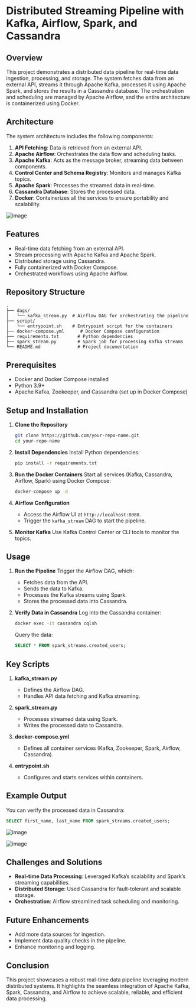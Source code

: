 # Distributed Streaming Pipeline with Kafka, Airflow, Spark, and Cassandra

## Overview
This project demonstrates a distributed data pipeline for real-time data ingestion, processing, and storage. The system fetches data from an external API, streams it through Apache Kafka, processes it using Apache Spark, and stores the results in a Cassandra database. The orchestration and scheduling are managed by Apache Airflow, and the entire architecture is containerized using Docker.

## Architecture
The system architecture includes the following components:

1. **API Fetching**: Data is retrieved from an external API.
2. **Apache Airflow**: Orchestrates the data flow and scheduling tasks.
3. **Apache Kafka**: Acts as the message broker, streaming data between components.
4. **Control Center and Schema Registry**: Monitors and manages Kafka topics.
5. **Apache Spark**: Processes the streamed data in real-time.
6. **Cassandra Database**: Stores the processed data.
7. **Docker**: Containerizes all the services to ensure portability and scalability.

![image](https://github.com/user-attachments/assets/82b45af3-2849-4149-8e12-ac25dc59949f)

## Features
- Real-time data fetching from an external API.
- Stream processing with Apache Kafka and Apache Spark.
- Distributed storage using Cassandra.
- Fully containerized with Docker Compose.
- Orchestrated workflows using Apache Airflow.

## Repository Structure
```
.
├── dags/
│   └── kafka_stream.py  # Airflow DAG for orchestrating the pipeline
├── script/
│   └── entrypoint.sh    # Entrypoint script for the containers
├── docker-compose.yml      # Docker Compose configuration
├── requirements.txt       # Python dependencies
├── spark_stream.py        # Spark job for processing Kafka streams
└── README.md              # Project documentation
```

## Prerequisites
- Docker and Docker Compose installed
- Python 3.9+
- Apache Kafka, Zookeeper, and Cassandra (set up in Docker Compose)

## Setup and Installation

1. **Clone the Repository**
   ```bash
   git clone https://github.com/your-repo-name.git
   cd your-repo-name
   ```

2. **Install Dependencies**
   Install Python dependencies:
   ```bash
   pip install -r requirements.txt
   ```

3. **Run the Docker Containers**
   Start all services (Kafka, Cassandra, Airflow, Spark) using Docker Compose:
   ```bash
   docker-compose up -d
   ```

4. **Airflow Configuration**
   - Access the Airflow UI at `http://localhost:8080`.
   - Trigger the `kafka_stream` DAG to start the pipeline.

5. **Monitor Kafka**
   Use Kafka Control Center or CLI tools to monitor the topics.

## Usage

1. **Run the Pipeline**
   Trigger the Airflow DAG, which:
   - Fetches data from the API.
   - Sends the data to Kafka.
   - Processes the Kafka streams using Spark.
   - Stores the processed data into Cassandra.

2. **Verify Data in Cassandra**
   Log into the Cassandra container:
   ```bash
   docker exec -it cassandra cqlsh
   ```
   Query the data:
   ```sql
   SELECT * FROM spark_streams.created_users;
   ```

## Key Scripts

1. **kafka_stream.py**
   - Defines the Airflow DAG.
   - Handles API data fetching and Kafka streaming.

2. **spark_stream.py**
   - Processes streamed data using Spark.
   - Writes the processed data to Cassandra.

3. **docker-compose.yml**
   - Defines all container services (Kafka, Zookeeper, Spark, Airflow, Cassandra).

4. **entrypoint.sh**
   - Configures and starts services within containers.

## Example Output
You can verify the processed data in Cassandra:
```sql
SELECT first_name, last_name FROM spark_streams.created_users;
```
![image](https://github.com/user-attachments/assets/17d9cfc9-3a04-4eba-becd-94365999c9f0)

![image](https://github.com/user-attachments/assets/4164b29c-9973-418d-b4bc-c367375d8a18)



## Challenges and Solutions
- **Real-time Data Processing**: Leveraged Kafka’s scalability and Spark’s streaming capabilities.
- **Distributed Storage**: Used Cassandra for fault-tolerant and scalable storage.
- **Orchestration**: Airflow streamlined task scheduling and monitoring.

## Future Enhancements
- Add more data sources for ingestion.
- Implement data quality checks in the pipeline.
- Enhance monitoring and logging.

## Conclusion
This project showcases a robust real-time data pipeline leveraging modern distributed systems. It highlights the seamless integration of Apache Kafka, Spark, Cassandra, and Airflow to achieve scalable, reliable, and efficient data processing.

